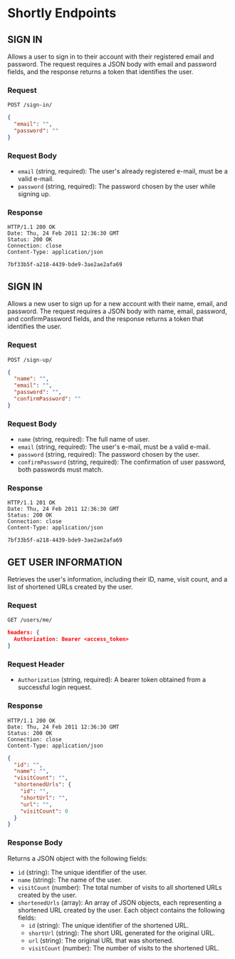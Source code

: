 # Shortly Endpoints

## SIGN IN

Allows a user to sign in to their account with their registered email and password. The request requires a JSON body with email and password fields, and the response returns a token that identifies the user.

### Request

`POST /sign-in/`
    
```json
{
  "email": "",
  "password": ""
}
```

### Request Body

- `email` (string, required): The user's already registered e-mail, must be a valid e-mail.
- `password` (string, required): The password chosen by the user while signing up.

### Response

    HTTP/1.1 200 OK
    Date: Thu, 24 Feb 2011 12:36:30 GMT
    Status: 200 OK
    Connection: close
    Content-Type: application/json

    7bf33b5f-a218-4439-bde9-3ae2ae2afa69
    
    
    
## SIGN IN

Allows a new user to sign up for a new account with their name, email, and password. The request requires a JSON body with name, email, password, and confirmPassword fields, and the response returns a token that identifies the user.

### Request

`POST /sign-up/`

```json
{
  "name": "",
  "email": "",
  "password": "",
  "confirmPassword": ""
}
```

### Request Body

- `name` (string, required): The full name of user.
- `email` (string, required): The user's e-mail, must be a valid e-mail.
- `password` (string, required): The password chosen by the user.
- `confirmPassword` (string, required): The confirmation of user password, both passwords must match.

### Response

    HTTP/1.1 201 OK
    Date: Thu, 24 Feb 2011 12:36:30 GMT
    Status: 200 OK
    Connection: close
    Content-Type: application/json

    7bf33b5f-a218-4439-bde9-3ae2ae2afa69
    
    
    
## GET USER INFORMATION

Retrieves the user's information, including their ID, name, visit count, and a list of shortened URLs created by the user.

### Request

`GET /users/me/`

```json
headers: { 
  Authorization: Bearer <access_token>
}
```

### Request Header

- `Authorization` (string, required): A bearer token obtained from a successful login request.

### Response

    HTTP/1.1 200 OK
    Date: Thu, 24 Feb 2011 12:36:30 GMT
    Status: 200 OK
    Connection: close
    Content-Type: application/json

```json
{
  "id": "",
  "name": "",
  "visitCount": "",
  "shortenedUrls": {
    "id": "",
    "shortUrl": "",
    "url": "",
    "visitCount": 0
  }
}
```

### Response Body

Returns a JSON object with the following fields:
- `id` (string): The unique identifier of the user.
- `name` (string): The name of the user.
- `visitCount` (number): The total number of visits to all shortened URLs created by the user.
- `shortenedUrls` (array): An array of JSON objects, each representing a shortened URL created by the user. Each object contains the following fields:
    - `id` (string): The unique identifier of the shortened URL.
    - `shortUrl` (string): The short URL generated for the original URL.
    - `url` (string): The original URL that was shortened.
    - `visitCount` (number): The number of visits to the shortened URL.
